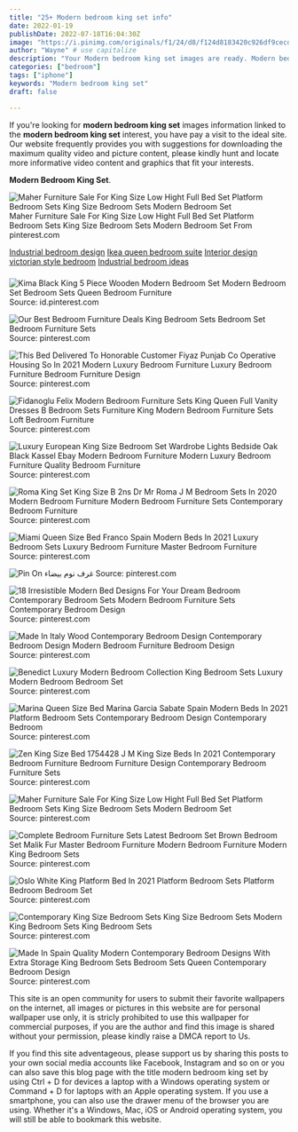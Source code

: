```yaml
---
title: "25+ Modern bedroom king set info"
date: 2022-01-19
publishDate: 2022-07-18T16:04:30Z
image: "https://i.pinimg.com/originals/f1/24/d8/f124d8183420c926df9cecda8db8212c.jpg"
author: "Wayne" # use capitalize
description: "Your Modern bedroom king set images are ready. Modern bedroom king set are a topic that is being searched for and liked by netizens today. You can Find and Download the Modern bedroom king set files here. Download all free photos and vectors."
categories: ["bedroom"]
tags: ["iphone"]
keywords: "Modern bedroom king set"
draft: false

---
```


If you're looking for **modern bedroom king set** images information linked to the **modern bedroom king set** interest, you have pay a visit to the ideal  site.  Our website frequently  provides you with  suggestions  for downloading  the maximum  quality video and picture  content, please kindly hunt and locate more informative video content and graphics  that fit your interests.

**Modern Bedroom King Set**. 

![Maher Furniture Sale For King Size Low Hight Full Bed Set Platform Bedroom Sets King Size Bedroom Sets Modern Bedroom Set](https://i.pinimg.com/originals/cf/33/47/cf33475ec7c5d4f91726687b63159bb3.jpg "Maher Furniture Sale For King Size Low Hight Full Bed Set Platform Bedroom Sets King Size Bedroom Sets Modern Bedroom Set")
Maher Furniture Sale For King Size Low Hight Full Bed Set Platform Bedroom Sets King Size Bedroom Sets Modern Bedroom Set From pinterest.com

[Industrial bedroom design](/industrial-bedroom-design/)
[Ikea queen bedroom suite](/ikea-queen-bedroom-suite/)
[Interior design victorian style bedroom](/interior-design-victorian-style-bedroom/)
[Industrial bedroom ideas](/industrial-bedroom-ideas/)



### 

 


![Kima Black King 5 Piece Wooden Modern Bedroom Set Modern Bedroom Set Bedroom Sets Queen Bedroom Furniture](https://i.pinimg.com/originals/30/59/a3/3059a347ba9e9ab1ec565dccce976485.jpg "Kima Black King 5 Piece Wooden Modern Bedroom Set Modern Bedroom Set Bedroom Sets Queen Bedroom Furniture")
Source: id.pinterest.com

 

![Our Best Bedroom Furniture Deals King Bedroom Sets Bedroom Set Bedroom Furniture Sets](https://i.pinimg.com/originals/97/77/2f/97772f7d74080a033c0449461237172a.jpg "Our Best Bedroom Furniture Deals King Bedroom Sets Bedroom Set Bedroom Furniture Sets")
Source: pinterest.com

 

![This Bed Delivered To Honorable Customer Fiyaz Punjab Co Operative Housing So In 2021 Modern Luxury Bedroom Furniture Luxury Bedroom Furniture Bedroom Furniture Design](https://i.pinimg.com/564x/2b/64/76/2b6476dff58457b6a7b74654e4a9e456.jpg "This Bed Delivered To Honorable Customer Fiyaz Punjab Co Operative Housing So In 2021 Modern Luxury Bedroom Furniture Luxury Bedroom Furniture Bedroom Furniture Design")
Source: pinterest.com

 

![Fidanoglu Felix Modern Bedroom Furniture Sets King Queen Full Vanity Dresses B Bedroom Sets Furniture King Modern Bedroom Furniture Sets Loft Bedroom Furniture](https://i.pinimg.com/736x/ea/8b/ba/ea8bba05b5d71e7e843303c45a3b1085.jpg "Fidanoglu Felix Modern Bedroom Furniture Sets King Queen Full Vanity Dresses B Bedroom Sets Furniture King Modern Bedroom Furniture Sets Loft Bedroom Furniture")
Source: pinterest.com

 

![Luxury European King Size Bedroom Set Wardrobe Lights Bedside Oak Black Kassel Ebay Modern Bedroom Furniture Modern Luxury Bedroom Furniture Quality Bedroom Furniture](https://i.pinimg.com/originals/df/24/e6/df24e643e869febfb1c4edc9969975b6.jpg "Luxury European King Size Bedroom Set Wardrobe Lights Bedside Oak Black Kassel Ebay Modern Bedroom Furniture Modern Luxury Bedroom Furniture Quality Bedroom Furniture")
Source: pinterest.com

 

![Roma King Set King Size B 2ns Dr Mr Roma J M Bedroom Sets In 2020 Modern Bedroom Furniture Modern Bedroom Furniture Sets Contemporary Bedroom Furniture](https://i.pinimg.com/originals/20/e2/fa/20e2facb3ac11fa28ad9808cd27ebf20.jpg "Roma King Set King Size B 2ns Dr Mr Roma J M Bedroom Sets In 2020 Modern Bedroom Furniture Modern Bedroom Furniture Sets Contemporary Bedroom Furniture")
Source: pinterest.com

 

![Miami Queen Size Bed Franco Spain Modern Beds In 2021 Luxury Bedroom Sets Luxury Bedroom Furniture Master Bedroom Furniture](https://i.pinimg.com/736x/e6/a7/08/e6a708070e7f90c146fb9b3987a0fd29.jpg "Miami Queen Size Bed Franco Spain Modern Beds In 2021 Luxury Bedroom Sets Luxury Bedroom Furniture Master Bedroom Furniture")
Source: pinterest.com

 

![Pin On غرف نوم بيضاء](https://i.pinimg.com/originals/52/fd/58/52fd581ec8348141683eccfddcd255c6.jpg "Pin On غرف نوم بيضاء")
Source: pinterest.com

 

![18 Irresistible Modern Bed Designs For Your Dream Bedroom Contemporary Bedroom Sets Modern Bedroom Furniture Sets Contemporary Bedroom Design](https://i.pinimg.com/736x/26/09/ae/2609aeefc1e86d952918b876904c2eb0.jpg "18 Irresistible Modern Bed Designs For Your Dream Bedroom Contemporary Bedroom Sets Modern Bedroom Furniture Sets Contemporary Bedroom Design")
Source: pinterest.com

 

![Made In Italy Wood Contemporary Bedroom Design Contemporary Bedroom Design Modern Bedroom Furniture Bedroom Design](https://i.pinimg.com/originals/bf/25/ca/bf25ca1ec0dc87179c191b269b683cc3.jpg "Made In Italy Wood Contemporary Bedroom Design Contemporary Bedroom Design Modern Bedroom Furniture Bedroom Design")
Source: pinterest.com

 

![Benedict Luxury Modern Bedroom Collection King Bedroom Sets Luxury Modern Bedroom Bedroom Set](https://i.pinimg.com/originals/06/64/e5/0664e5978d02f2cfbb0d651f5b297284.jpg "Benedict Luxury Modern Bedroom Collection King Bedroom Sets Luxury Modern Bedroom Bedroom Set")
Source: pinterest.com

 

![Marina Queen Size Bed Marina Garcia Sabate Spain Modern Beds In 2021 Platform Bedroom Sets Contemporary Bedroom Design Contemporary Bedroom](https://i.pinimg.com/originals/0e/b2/6e/0eb26eb27c5d912d0f40d34c07dfa742.jpg "Marina Queen Size Bed Marina Garcia Sabate Spain Modern Beds In 2021 Platform Bedroom Sets Contemporary Bedroom Design Contemporary Bedroom")
Source: pinterest.com

 

![Zen King Size Bed 1754428 J M King Size Beds In 2021 Contemporary Bedroom Furniture Bedroom Furniture Design Contemporary Bedroom Furniture Sets](https://i.pinimg.com/originals/3a/4b/c0/3a4bc03ecdbe777588cb1f3afc6adb86.jpg "Zen King Size Bed 1754428 J M King Size Beds In 2021 Contemporary Bedroom Furniture Bedroom Furniture Design Contemporary Bedroom Furniture Sets")
Source: pinterest.com

 

![Maher Furniture Sale For King Size Low Hight Full Bed Set Platform Bedroom Sets King Size Bedroom Sets Modern Bedroom Set](https://i.pinimg.com/originals/cf/33/47/cf33475ec7c5d4f91726687b63159bb3.jpg "Maher Furniture Sale For King Size Low Hight Full Bed Set Platform Bedroom Sets King Size Bedroom Sets Modern Bedroom Set")
Source: pinterest.com

 

![Complete Bedroom Furniture Sets Latest Bedroom Set Brown Bedroom Set Malik Fur Master Bedroom Furniture Modern Bedroom Furniture Modern King Bedroom Sets](https://i.pinimg.com/originals/28/c5/e5/28c5e555ed55ceba28d4c9d072c1b1b9.jpg "Complete Bedroom Furniture Sets Latest Bedroom Set Brown Bedroom Set Malik Fur Master Bedroom Furniture Modern Bedroom Furniture Modern King Bedroom Sets")
Source: pinterest.com

 

![Oslo White King Platform Bed In 2021 Platform Bedroom Sets Platform Bedroom Bedroom Set](https://i.pinimg.com/736x/0c/d0/8b/0cd08b21bf8487dcd303ce5d7e952f88.jpg "Oslo White King Platform Bed In 2021 Platform Bedroom Sets Platform Bedroom Bedroom Set")
Source: pinterest.com

 

![Contemporary King Size Bedroom Sets King Size Bedroom Sets Modern King Bedroom Sets King Bedroom Sets](https://i.pinimg.com/originals/84/29/a0/8429a0d915978556f6a1fb54475b29d2.jpg "Contemporary King Size Bedroom Sets King Size Bedroom Sets Modern King Bedroom Sets King Bedroom Sets")
Source: pinterest.com

 

![Made In Spain Quality Modern Contemporary Bedroom Designs With Extra Storage King Bedroom Sets Bedroom Sets Queen Contemporary Bedroom Design](https://i.pinimg.com/originals/f1/24/d8/f124d8183420c926df9cecda8db8212c.jpg "Made In Spain Quality Modern Contemporary Bedroom Designs With Extra Storage King Bedroom Sets Bedroom Sets Queen Contemporary Bedroom Design")
Source: pinterest.com

 

This site is an open community for users to submit their favorite wallpapers on the internet, all images or pictures in this website are for personal wallpaper use only, it is stricly prohibited to use this wallpaper for commercial purposes, if you are the author and find this image is shared without your permission, please kindly raise a DMCA report to Us.

If you find this site adventageous, please support us by sharing this posts to your own social media accounts like Facebook, Instagram and so on or you can also save this blog page with the title modern bedroom king set by using Ctrl + D for devices a laptop with a Windows operating system or Command + D for laptops with an Apple operating system. If you use a smartphone, you can also use the drawer menu of the browser you are using. Whether it's a Windows, Mac, iOS or Android operating system, you will still be able to bookmark this website.
